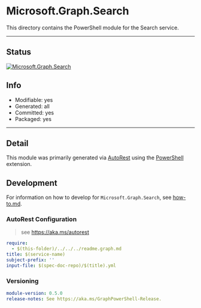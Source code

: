 <!-- region Generated -->
# Microsoft.Graph.Search
This directory contains the PowerShell module for the Search service.

---
## Status
[![Microsoft.Graph.Search](https://img.shields.io/powershellgallery/v/Microsoft.Graph.Search.svg?style=flat-square&label=Microsoft.Graph.Search "Microsoft.Graph.Search")](https://www.powershellgallery.com/packages/Microsoft.Graph.Search/)

## Info
- Modifiable: yes
- Generated: all
- Committed: yes
- Packaged: yes

---
## Detail
This module was primarily generated via [AutoRest](https://github.com/Azure/autorest) using the [PowerShell](https://github.com/Azure/autorest.powershell) extension.

## Development
For information on how to develop for `Microsoft.Graph.Search`, see [how-to.md](how-to.md).
<!-- endregion -->

### AutoRest Configuration

> see https://aka.ms/autorest

``` yaml
require:
  - $(this-folder)/../../../readme.graph.md
title: $(service-name)
subject-prefix: ''
input-file: $(spec-doc-repo)/$(title).yml
```
### Versioning

``` yaml
module-version: 0.5.0
release-notes: See https://aka.ms/GraphPowerShell-Release.
```
